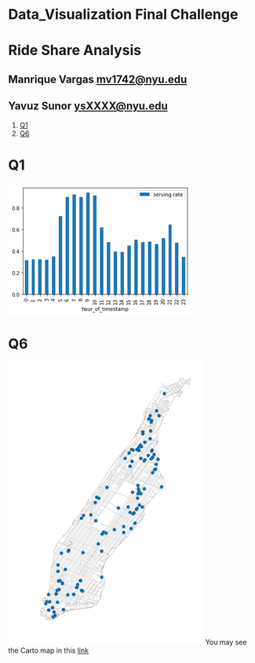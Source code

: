 # Data_Visualization Final Challenge

# Ride Share Analysis

## Manrique Vargas mv1742@nyu.edu
## Yavuz Sunor ysXXXX@nyu.edu

1. [Q1](README.md#Q1)
1. [Q6](README.md#Q6)

# Q1

![Image](Q1.png)

# Q6
![Image](Q6.png)
You may see the Carto map in this [link](https://manriqvq.carto.com/builder/7da12f68-0d62-482a-88a2-446ba4c6903a/embed)
